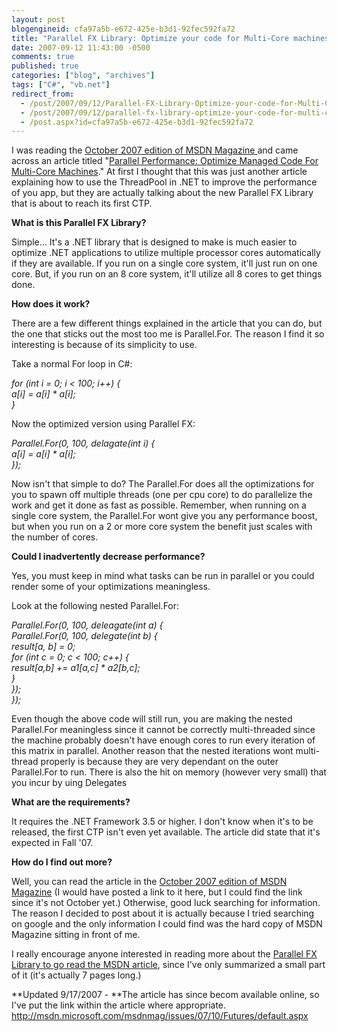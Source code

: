 ```yaml
---
layout: post
blogengineid: cfa97a5b-e672-425e-b3d1-92fec592fa72
title: "Parallel FX Library: Optimize your code for Multi-Core machines"
date: 2007-09-12 11:43:00 -0500
comments: true
published: true
categories: ["blog", "archives"]
tags: ["C#", "vb.net"]
redirect_from: 
  - /post/2007/09/12/Parallel-FX-Library-Optimize-your-code-for-Multi-Core-machines
  - /post/2007/09/12/parallel-fx-library-optimize-your-code-for-multi-core-machines
  - /post.aspx?id=cfa97a5b-e672-425e-b3d1-92fec592fa72
---
```

<!-- more -->

I was reading the <a href="http://msdn.microsoft.com/msdnmag/issues/07/10/">October 2007 edition of MSDN Magazine </a>and came across an article titled "<a href="http://msdn.microsoft.com/msdnmag/issues/07/10/Futures/default.aspx">Parallel Performance: Optimize Managed Code For Multi-Core Machines</a>." At first I thought that this was just another article explaining how to use the ThreadPool in .NET to improve the performance of you app, but they are actually talking about the new Parallel FX Library that is about to reach its first CTP.

**What is this Parallel FX Library?**

Simple... It's a .NET library that is designed to make is much easier to optimize .NET applications to utilize multiple processor cores automatically if they are available. If you run on a single core system, it'll just run on one core. But, if you run on an 8 core system, it'll utilize all 8 cores to get things done.

**How does it work?**

There are a few different things explained in the article that you can do, but the one that sticks out the most too me is Parallel.For. The reason I find it so interesting is because of its simplicity to use.

Take a normal For loop in C#:

<em>for (int i = 0; i &lt; 100; i++) {<br />   a[i] = a[i] * a[i];<br />}</em>

Now the optimized version using Parallel FX:

<em>Parallel.For(0, 100, delagate(int i) {<br />   a[i] = a[i] * a[i];<br />});</em>

Now isn't that simple to do? The Parallel.For does all the optimizations for you to spawn off multiple threads (one per cpu core) to do parallelize the work and get it done as fast as possible. Remember, when running on a single core system, the Parallel.For wont give you any performance boost, but when you run on a 2 or more core system the benefit just scales with the number of cores.

**Could I inadvertently decrease performance?**

Yes, you must keep in mind what tasks can be run in parallel or you could render some of your optimizations meaningless.

Look at the following nested Parallel.For:

<em>Parallel.For(0, 100, deleagate(int a) {<br />   Parallel.For(0, 100, delegate(int b) {<br />      result[a, b] = 0;<br />      for (int c = 0; c &lt; 100; c++) {<br />         result[a,b] += a1[a,c] * a2[b,c];<br />      }<br />   });<br />});</em>

Even though the above code will still run, you are making the nested Parallel.For meaningless since it cannot be correctly multi-threaded since the machine probably doesn't have enough cores to run every iteration of this matrix in parallel. Another reason that the nested iterations wont multi-thread properly is because they are very dependant on the outer Parallel.For to run. There is also the hit on memory (however very small) that you incur by uing Delegates

**What are the requirements?**

It requires the .NET Framework 3.5 or higher. I don't know when it's to be released, the first CTP isn't even yet available. The article did state that it's expected in Fall '07.

**How do I find out more?**

Well, you can read the article in the <a href="http://msdn.microsoft.com/msdnmag/issues/07/10/">October 2007 edition of MSDN Magazine</a> (I would have posted a link to it here, but I could find the link since it's not October yet.) Otherwise, good luck searching for information. The reason I decided to post about it is actually because I tried searching on google and the only information I could find was the hard copy of MSDN Magazine sitting in front of me.

I really encourage anyone interested in reading more about the <a href="http://msdn.microsoft.com/msdnmag/issues/07/10/Futures/default.aspx">Parallel FX Library to go read the MSDN article</a>, since I've only summarized a small part of it (it's actually 7 pages long.)

**Updated 9/17/2007 - **The article has since becom available online, so I've put the link within the article where appropriate. <a href="http://msdn.microsoft.com/msdnmag/issues/07/10/Futures/default.aspx">http://msdn.microsoft.com/msdnmag/issues/07/10/Futures/default.aspx</a>
